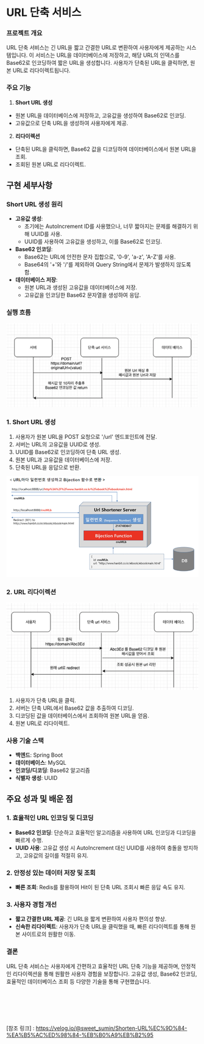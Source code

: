 # **URL 단축 서비스**

### **프로젝트 개요**

URL 단축 서비스는 긴 URL을 짧고 간결한 URL로 변환하여 사용자에게 제공하는 시스템입니다. 이 서비스는 URL을 데이터베이스에 저장하고, 해당 URL의 인덱스를 Base62로 인코딩하여 짧은 URL을 생성합니다. 사용자가 단축된 URL을 클릭하면, 원본 URL로 리다이렉트됩니다.

### **주요 기능**

1. **Short URL 생성**
  - 원본 URL을 데이터베이스에 저장하고, 고유값을 생성하여 Base62로 인코딩.
  - 고유값으로 단축 URL을 생성하여 사용자에게 제공.
2. **리다이렉션**
  - 단축된 URL을 클릭하면, Base62 값을 디코딩하여 데이터베이스에서 원본 URL을 조회.
  - 조회된 원본 URL로 리다이렉트.

## 구현 세부사항

### **Short URL 생성 원리**

- **고유값 생성**:
  - 초기에는 AutoIncrement ID를 사용했으나, 너무 짧아지는 문제를 해결하기 위해 UUID를 사용.
  - UUID를 사용하여 고유값을 생성하고, 이를 Base62로 인코딩.
- **Base62 인코딩**:
  - Base62는 URL에 안전한 문자 집합으로, '0-9', 'a-z', 'A-Z'를 사용.
  - Base64의 '+'와 '/'를 제외하여 Query String에서 문제가 발생하지 않도록 함.
- **데이터베이스 저장**:
  - 원본 URL과 생성된 고유값을 데이터베이스에 저장.
  - 고유값을 인코딩한 Base62 문자열을 생성하여 응답.

### **실행 흐름**

![Untitled](doc/img/shorten-url%20flow.png)

### **1. Short URL 생성**

1. 사용자가 원본 URL을 POST 요청으로 '/url' 엔드포인트에 전달.
2. 서버는 URL의 고유값을 UUID로 생성.
3. UUID를 Base62로 인코딩하여 단축 URL 생성.
4. 원본 URL과 고유값을 데이터베이스에 저장.
5. 단축된 URL을 응답으로 반환.

![Untitled](doc/img/flow-detail.png)

### **2. URL 리다이렉션**

![Untitled](doc/img/redirect-flow.png)

1. 사용자가 단축 URL을 클릭.
2. 서버는 단축 URL에서 Base62 값을 추출하여 디코딩.
3. 디코딩된 값을 데이터베이스에서 조회하여 원본 URL을 얻음.
4. 원본 URL로 리다이렉트.

### **사용 기술 스택**

- **백엔드**: Spring Boot
- **데이터베이스**: MySQL
- **인코딩/디코딩**: Base62 알고리즘
- **식별자 생성**: UUID

## **주요 성과 및 배운 점**

### **1. 효율적인 URL 인코딩 및 디코딩**

- **Base62 인코딩**: 단순하고 효율적인 알고리즘을 사용하여 URL 인코딩과 디코딩을 빠르게 수행.
- **UUID 사용**: 고유값 생성 시 AutoIncrement 대신 UUID를 사용하여 충돌을 방지하고, 고유값의 길이를 적절히 유지.

### **2. 안정성 있는 데이터 저장 및 조회**

- **빠른 조회**: Redis를 활용하여 Hit이 된 단축 URL 조회시 빠른 응답 속도 유지.

### **3. 사용자 경험 개선**

- **짧고 간결한 URL 제공**: 긴 URL을 짧게 변환하여 사용자 편의성 향상.
- **신속한 리다이렉트**: 사용자가 단축 URL을 클릭했을 때, 빠른 리다이렉트를 통해 원본 사이트로의 원활한 이동.

### **결론**

URL 단축 서비스는 사용자에게 간편하고 효율적인 URL 단축 기능을 제공하며, 안정적인 리다이렉션을 통해 원활한 사용자 경험을 보장합니다. 고유값 생성, Base62 인코딩, 효율적인 데이터베이스 조회 등 다양한 기술을 통해 구현했습니다.
<br/><br/><br/><br/><br/><br/><br/>
[참조 링크] : https://velog.io/@sweet_sumin/Shorten-URL%EC%9D%84-%EA%B5%AC%ED%98%84-%EB%B0%A9%EB%B2%95

